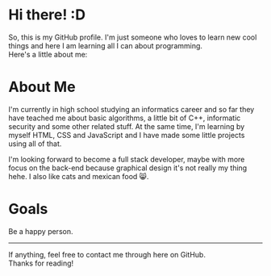 # Hi there! :D
So, this is my GitHub profile. I'm just someone who loves to learn new cool things and here I am learning all I can about programming.  
Here's a little about me:

# About Me
I'm currently in high school studying an informatics career and so far they have teached me about basic algorithms, a little bit of C++, informatic security and some other related stuff. At the same time, I'm learning by myself HTML, CSS and JavaScript and I have made some little projects using all of that.  
  
I'm looking forward to become a full stack developer, maybe with more focus on the back-end because graphical design it's not really my thing hehe. I also like cats and mexican food 😸.

# Goals
Be a happy person.  
  
-----  

If anything, feel free to contact me through here on GitHub.  
Thanks for reading!
